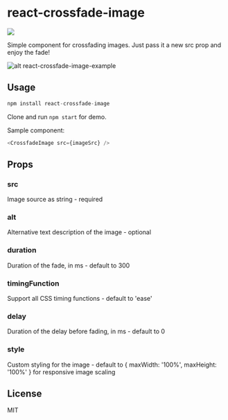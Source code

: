 # react-crossfade-image

![](https://img.shields.io/npm/v/react-crossfade-image.svg)

Simple component for crossfading images. Just pass it a new src prop and enjoy the fade!

![alt react-crossfade-image-example](https://media.giphy.com/media/xUPGcHDL5FJaQXz2EM/giphy.gif)

## Usage

```javascript
npm install react-crossfade-image
```
Clone and run `npm start` for demo.

Sample component:

```javascript
<CrossfadeImage src={imageSrc} />
```

## Props

### src
Image source as string - required

### alt
Alternative text description of the image - optional

### duration
Duration of the fade, in ms - default to 300

### timingFunction
Support all CSS timing functions - default to 'ease'

### delay
Duration of the delay before fading, in ms - default to 0

### style
Custom styling for the image - default to { maxWidth: '100%', maxHeight: '100%' } for responsive image scaling

## License
MIT

